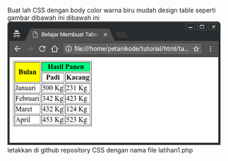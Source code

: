 Buat lah CSS dengan body color warna biru mudah
design table seperti gambar dibawah ini dibawah ini
![no-width-height](tabel-rowspan-colspan.png)
letakkan di github repository CSS dengan nama file latihan1.php
